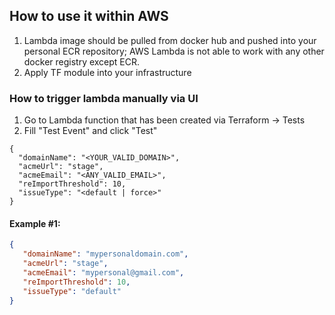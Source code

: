 ## How to use it within AWS

1. Lambda image should be pulled from docker hub and pushed into your personal ECR repository; AWS Lambda is not able to
   work with any other docker registry except ECR.
2. Apply TF module into your infrastructure

### How to trigger lambda manually via UI

1. Go to Lambda function that has been created via Terraform -> Tests
2. Fill "Test Event" and click "Test"

```
{
  "domainName": "<YOUR_VALID_DOMAIN>",
  "acmeUrl": "stage",
  "acmeEmail": "<ANY_VALID_EMAIL>",
  "reImportThreshold": 10,
  "issueType": "<default | force>"
}
```

#### Example #1:

```json
{
   "domainName": "mypersonaldomain.com",
   "acmeUrl": "stage",
   "acmeEmail": "mypersonal@gmail.com",
   "reImportThreshold": 10,
   "issueType": "default"
}
```
